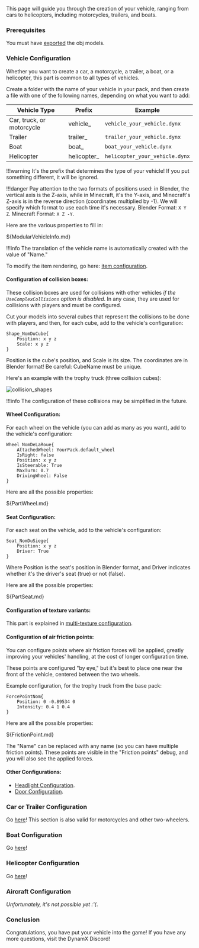 This page will guide you through the creation of your vehicle, ranging from cars to helicopters, including motorcycles, trailers, and boats.

### Prerequisites

You must have [exported](Exportation.md) the obj models.

### Vehicle Configuration

Whether you want to create a car, a motorcycle, a trailer, a boat, or a helicopter, this part is common to all types of vehicles.

Create a folder with the name of your vehicle in your pack, and then create a file with one of the following names, depending on what you want to add:

| Vehicle Type    | Prefix        | Example                                                |
| -------- | -------------- | ------------------------------------------------------------ |
| Car, truck, or motorcycle | vehicle_ | `vehicle_your_vehicle.dynx` |
| Trailer     | trailer_          | `trailer_your_vehicle.dynx` |
| Boat   | boat_         | `boat_your_vehicle.dynx` |
| Helicopter     | helicopter_         | `helicopter_your_vehicle.dynx` |

!!!warning
    It's the prefix that determines the type of your vehicle! If you put something different, it will be ignored.

!!!danger
    Pay attention to the two formats of positions used: in Blender, the vertical axis is the Z-axis, while in Minecraft, it's the Y-axis, and Minecraft's Z-axis is in the reverse direction (coordinates multiplied by -1). We will specify which format to use each time it's necessary.
	Blender Format: `X Y Z`. Minecraft Format: `X Z -Y`.

Here are the various properties to fill in:

${ModularVehicleInfo.md}

!!!info
    The translation of the vehicle name is automatically created with the value of "Name."

To modify the item rendering, go here: [item configuration](https://dynamx.fr/wiki/dynamx/DynamXItems/).

#### Configuration of collision boxes:

These collision boxes are used for collisions with other vehicles *if the `UseComplexCollisions` option is disabled*. In any case, they are used for collisions with players and must be configured.

Cut your models into several cubes that represent the collisions to be done with players, and then, for each cube, add to the vehicle's configuration:
```
Shape_NomDuCube{
	Position: x y z
	Scale: x y z
}
```
Position is the cube's position, and Scale is its size. The coordinates are in Blender format! Be careful: CubeName must be unique.

Here's an example with the trophy truck (three collision cubes):

![collision_shapes](collision_shapes.png)

!!!info
    The configuration of these collisions may be simplified in the future.

#### Wheel Configuration:

For each wheel on the vehicle (you can add as many as you want), add to the vehicle's configuration:
```
Wheel_NomDeLaRoue{
    AttachedWheel: YourPack.default_wheel
    IsRight: false
	Position: x y z
	IsSteerable: True
	MaxTurn: 0.7
	DrivingWheel: False
}
```
Here are all the possible properties:

${PartWheel.md}

#### Seat Configuration:

For each seat on the vehicle, add to the vehicle's configuration:
```
Seat_NomDuSiege{
    Position: x y z
    Driver: True
}
```
Where Position is the seat's position in Blender format, and Driver indicates whether it's the driver's seat (true) or not (false).

Here are all the possible properties:

${PartSeat.md}

#### Configuration of texture variants:

This part is explained in [multi-texture configuration](../MultiTextures.md).

#### Configuration of air friction points:

You can configure points where air friction forces will be applied, greatly improving your vehicles' handling, at the cost of longer configuration time.

These points are configured "by eye," but it's best to place one near the front of the vehicle, centered between the two wheels.

Example configuration, for the trophy truck from the base pack:
```
ForcePointNom{
    Position: 0 -0.89534 0
    Intensity: 0.4 1 0.4
}
```
Here are all the possible properties:

${FrictionPoint.md}

The "Name" can be replaced with any name (so you can have multiple friction points). These points are visible in the "Friction points" debug, and you will also see the applied forces.

#### Other Configurations:

- [Headlight Configuration](../Lights.md).
- [Door Configuration](../Doors.md).

### Car or Trailer Configuration

Go [here](CarInfo.md)!
This section is also valid for motorcycles and other two-wheelers.

### Boat Configuration

Go [here](BoatInfo.md)!

### Helicopter Configuration

Go [here](HelicopterInfo.md)!

### Aircraft Configuration

*Unfortunately, it's not possible yet :'(*.

### Conclusion

Congratulations, you have put your vehicle into the game! If you have any more questions, visit the DynamX Discord!
